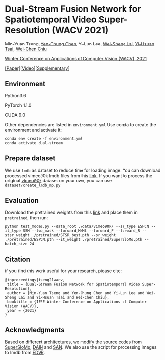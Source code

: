 # Dual-Stream Fusion Network for Spatiotemporal Video Super-Resolution (WACV 2021)

Min-Yuan Tseng, [Yen-Chung Chen](https://yenchungchen.github.io/), Yi-Lun Lee, [Wei-Sheng Lai](https://www.wslai.net/), [Yi-Hsuan Tsai](https://sites.google.com/site/yihsuantsai/), [Wei-Chen Chiu](https://walonchiu.github.io/)

[Winter Conference on Applications of Computer Vision (WACV), 2021](http://wacv2021.thecvf.com/home)

[[Paper]](http://people.cs.nctu.edu.tw/~walon/publications/tseng2021wacv.pdf)[[Video]](http://people.cs.nctu.edu.tw/~walon/publications/tseng2021wacv_video.mp4)[[Supplementary]](http://people.cs.nctu.edu.tw/~walon/publications/tseng2021wacv_video.mp4)

## Environment
Python3.6

PyTorch 1.1.0

CUDA 9.0

Other dependencies are listed in `environment.yml`
Use conda to create the environment and activate it:
```
conda env create -f environment.yml
conda activate dual-stream
```

## Prepare dataset
We use `lmdb` as dataset to reduce time for loading image.
You can download processed vimeo90k lmdb files from this [link]().
If you want to process the original [vimeo90k](http://toflow.csail.mit.edu/) dataset on your own, you can use `dataset/create_lmdb_mp.py`

## Evaluation
Download the pretrained weights from this [link](https://drive.google.com/drive/folders/1JLAc1wtfPzvxUfp8T0irEKf1N8GbhCo9?usp=sharing) and place them in `pretrained`, then run:

```
python test_model.py --data_root ./data/vimeo90k/ --sr_type ESPCN --it_type SSM --two_mask --forward_MsMt --forward_F --forward_R --stsr_weight ./pretrained/STSR_best.pth --sr_weight ./pretrained/ESPCN.pth --it_weight ./pretrained/SuperSloMo.pth --batch_size 24
```

## Citation
If you find this work useful for your research, please cite:
```
@inproceedings{tseng21wacv,
 title = {Dual-Stream Fusion Network for Spatiotemporal Video Super-Resolution},
 author = {Min-Yuan Tseng and Yen-Chung Chen and Yi-Lun Lee and Wei-Sheng Lai and Yi-Hsuan Tsai and Wei-Chen Chiu},
 booktitle = {IEEE Winter Conference on Applications of Computer Vision (WACV)},
 year = {2021}
}
```

## Acknowledgments
Based on different architectures, we modify the source codes from [SuperSloMo](https://github.com/avinashpaliwal/Super-SloMo), [DAIN](https://github.com/baowenbo/DAIN) and [SAN](https://github.com/daitao/SAN). We also use the script for processing images to lmdb from [EDVR](https://github.com/xinntao/EDVR).
